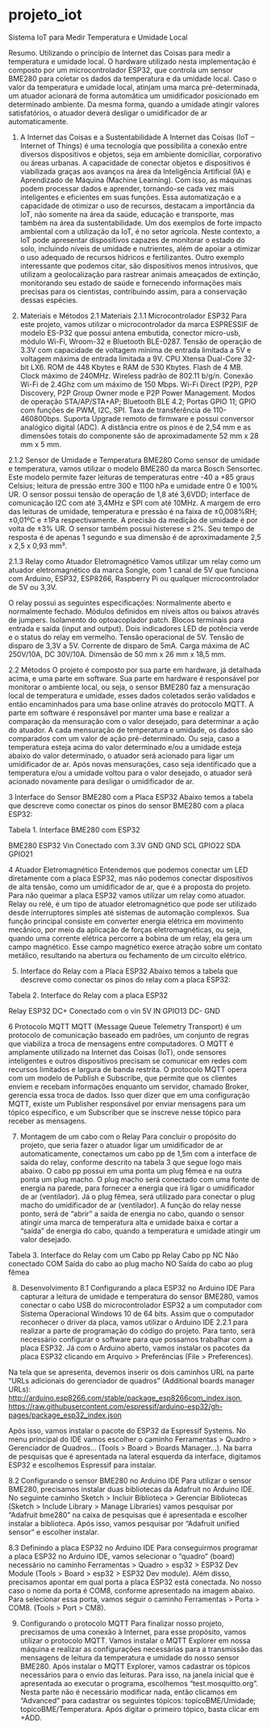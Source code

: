 # projeto_iot
Sistema IoT para Medir Temperatura e Umidade Local

Resumo. Utilizando o princípio de Internet das Coisas para medir a temperatura e umidade local. O hardware utilizado nesta implementação é composto por um microcontrolador ESP32, que controla um sensor BME280 para coletar os dados da temperatura e da umidade local. Caso o valor da temperatura e umidade local, atinjam uma marca pré-determinada, um atuador acionará de forma automática um umidificador posicionado em determinado ambiente. Da mesma forma, quando a umidade atingir valores satisfatórios, o atuador deverá desligar o umidificador de ar automaticamente.

1. A Internet das Coisas e a Sustentabilidade
A Internet das Coisas (IoT – Internet of Things) é uma tecnologia que possibilita a conexão entre diversos dispositivos e objetos, seja em ambiente domiciliar, corporativo ou áreas urbanas.
	A capacidade de conectar objetos e dispositivos é viabilizada graças aos avanços na área da Inteligência Artificial (IA) e Aprendizado de Máquina (Machine Learning). Com isso, as máquinas podem processar dados e aprender, tornando-se cada vez mais inteligentes e eficientes em suas funções. Essa automatização e a capacidade de otimizar o uso de recursos, destacam a importância da IoT, não somente na área da saúde, educação e transporte, mas também na área da sustentabilidade.
	Um dos exemplos de forte impacto ambiental com a utilização da IoT, é no setor agrícola. Neste contexto, a IoT pode apresentar dispositivos capazes de monitorar o estado do solo, incluindo níveis de umidade e nutrientes, além de apoiar a otimizar o uso adequado de recursos hídricos e fertilizantes.
	Outro exemplo interessante que podemos citar, são dispositivos menos intrusivos, que utilizam a geolocalização para rastrear animais ameaçados de extinção, monitorando seu estado de saúde e fornecendo informações mais precisas para os cientistas, contribuindo assim, para a conservação dessas espécies.

2. Materiais e Métodos
2.1 Materiais
2.1.1 Microcontrolador ESP32
Para este projeto, vamos utilizar o microcontrolador da marca ESPRESSIF de modelo ES-P32 que possui antena embutida, conector micro-usb, módulo Wi-Fi, Wroom-32 e Bluetooth BLE-0287.
Tensão de operação de 3.3V com capacidade de voltagem mínima de entrada limitada a 5V e voltagem máxima de entrada limitada a 9V. CPU Xtensa Dual-Core 32-bit LX6.
ROM de 448 Kbytes e RAM de 530 Kbytes. Flash de 4 MB. Clock máximo de 240MHz. Wireless padrão de 802.11 b/g/n.
Conexão Wi-Fi de 2.4Ghz com um máximo de 150 Mbps. Wi-Fi Direct (P2P), P2P Discovery, P2P Group Owner mode e P2P Power Management.
Modos de operação STA/AP/STA+AP; Bluetooth BLE 4.2; Portas GPIO 11; GPIO com funções de PWM, I2C, SPI. Taxa de transferência de 110-460800bps.
Suporta Upgrade remoto de firmware e possui conversor analógico digital (ADC).
A distância entre os pinos é de 2,54 mm e as dimensões totais do componente são de aproximadamente 52 mm x 28 mm x 5 mm.

2.1.2 Sensor de Umidade e Temperatura BME280
Como sensor de umidade e temperatura, vamos utilizar o modelo BME280 da marca Bosch Sensortec. Este modelo permite fazer leituras de temperaturas entre -40 a +85 graus Celsius; leitura de pressão entre 300 e 1100 hPa e umidade entre 0 e 100% UR. O sensor possui tensão de operação de 1,8 até 3,6VDD; interface de comunicação I2C com até 3,4MHz e SPI com até 10MHz.
A margem de erro das leituras de umidade, temperatura e pressão é na faixa de ±0,008%RH; ±0,01ºC e ±1Pa respectivamente.
A precisão da medição de umidade é por volta de ±3% UR.
O sensor também possui histerese ≤ 2%. Seu tempo de resposta é de apenas 1 segundo e sua dimensão é de aproximadamente 2,5 x 2,5 x 0,93 mm³.

2.1.3 Relay como Atuador Eletromagnético
Vamos utilizar um relay como um atuador eletromagnético da marca Songle, com 1 canal de 5V que funciona com Arduino, ESP32, ESP8266, Raspberry Pi ou qualquer microcontrolador de 5V ou 3,3V.

O relay possui as seguintes especificações:
Normalmente aberto e normalmente fechado.
Módulos definidos em níveis altos ou baixos através de jumpers.
Isolamento do optoacoplador patch.
Blocos terminais para entrada e saída (input and output).
Dois indicadores LED de potência verde e o status do relay em vermelho.
Tensão operacional de 5V.
Tensão de disparo de 3,3V a 5V.
Corrente de disparo de 5mA.
Carga máxima de AC 250V/10A, DC 30V/10A.
Dimensão de 50 mm x 26 mm x 18,5 mm.

2.2 Métodos
O projeto é composto por sua parte em hardware, já detalhada acima, e uma parte em software. Sua parte em hardware é responsável por monitorar o ambiente local, ou seja, o sensor BME280 faz a mensuração local de temperatura e umidade, esses dados coletados serão validados e então encaminhados para uma base online através do protocolo MQTT. A parte em software é responsável por manter uma base e realizar a comparação da mensuração com o valor desejado, para determinar a ação do atuador.
		A cada mensuração de temperatura e umidade, os dados são comparados com um valor de ação pré-determinado. Ou seja, caso a temperatura esteja acima do valor determinado e/ou a umidade esteja abaixo do valor determinado, o atuador será acionado para ligar um umidificador de ar. Após novas mensurações, caso seja identificado que a temperatura e/ou a umidade voltou para o valor desejado, o atuador será acionado novamente para desligar o umidificador de ar.

3 Interface do Sensor BME280 com a Placa ESP32
Abaixo temos a tabela que descreve como conectar os pinos do sensor BME280 com a placa ESP32:

Tabela 1. Interface BME280 com ESP32

BME280	ESP32
Vin	Conectado com 3.3V
GND	GND
SCL	GPIO22
SDA	GPIO21

4 Atuador Eletromagnético
Entendemos que podemos conectar um LED diretamente com a placa ESP32, mas não podemos conectar dispositivos de alta tensão, como um umidificador de ar, que é a proposta do projeto. Para não queimar a placa ESP32 vamos utilizar um relay como atuador.
		Relay ou relé, é um tipo de atuador eletromagnético que pode ser utilizado desde interruptores simples até sistemas de automação complexos. Sua função principal consiste em converter energia elétrica em movimento mecânico, por meio da aplicação de forças eletromagnéticas, ou seja, quando uma corrente elétrica percorre a bobina de um relay, ela gera um campo magnético. Esse campo magnético exerce atração sobre um contato metálico, resultando na abertura ou fechamento de um circuito elétrico.

5. Interface do Relay com a Placa ESP32
Abaixo temos a tabela que descreve como conectar os pinos do relay com a placa ESP32:

Tabela 2. Interface do Relay com a placa ESP32

Relay	ESP32
DC+	Conectado com o vin 5V
IN	GPIO13
DC-	GND

6 Protocolo MQTT
MQTT (Message Queue Telemetry Transport) é um protocolo de comunicação baseado em padrões, um conjunto de regras que viabiliza a troca de mensagens entre computadores. O MQTT é amplamente utilizado na Internet das Coisas (IoT), onde sensores inteligentes e outros dispositivos precisam se comunicar em redes com recursos limitados e largura de banda restrita.
		O protocolo MQTT opera com um modelo de Publish e Subscribe, que permite que os clientes enviem e recebam informações enquanto um servidor, chamado Broker, gerencia essa troca de dados. Isso quer dizer que em uma configuração MQTT, existe um Publisher responsável por enviar mensagens para um tópico específico, e um Subscriber que se inscreve nesse tópico para receber as mensagens.

7. Montagem de um cabo com o Relay
Para concluir o propósito do projeto, que seria fazer o atuador ligar um umidificador de ar automaticamente, conectamos um cabo pp de 1,5m com a interface de saída do relay, conforme descrito na tabela 3 que segue logo mais abaixo.
		O cabo pp possui em uma ponta um plug fêmea e na outra ponta um plug macho. O plug macho será conectado com uma fonte de energia na parede, para fornecer a energia que irá ligar o umidificador de ar (ventilador). Já o plug fêmea, será utilizado para conectar o plug macho do umidificador de ar (ventilador). A função do relay nesse ponto, será de “abrir” a saída de energia no cabo, quando o sensor atingir uma marca de temperatura alta e umidade baixa e cortar a “saída” de energia do cabo, quando a temperatura e umidade atingir um valor desejado.

Tabela 3. Interface do Relay com um Cabo pp
Relay	Cabo pp
NC	Não conectado
COM	Saída do cabo ao plug macho
NO	Saída do cabo ao plug fêmea

8. Desenvolvimento
8.1 Configurando a placa ESP32 no Arduino IDE
Para capturar a leitura de umidade e temperatura do sensor BME280, vamos conectar o cabo USB do microcontrolador ESP32 a um computador com Sistema Operacional Windows 10 de 64 bits. Assim que o computador reconhecer o driver da placa, vamos utilizar o Arduino IDE 2.2.1 para realizar a parte de programação do código do projeto. Para tanto, será necessário configurar o software para que possamos trabalhar com a placa ESP32. Já com o Arduino aberto, vamos instalar os pacotes da placa ESP32 clicando em Arquivo > Preferências (File > Preferences).

Na tela que se apresenta, devemos inserir os dois caminhos URL na parte “URLs adicionais do gerenciador de quadros” (Additional boards manager URLs): 
http://arduino.esp8266.com/stable/package_esp8266com_index.json, 
https://raw.githubusercontent.com/espressif/arduino-esp32/gh-pages/package_esp32_index.json

Após isso, vamos instalar o pacote do ESP32 da Espressif Systems. No menu principal do IDE vamos escolher o caminho Ferramentas > Quadro > Gerenciador de Quadros... (Tools > Board > Boards Manager…). Na barra de pesquisas que é apresentada na lateral esquerda da interface, digitamos ESP32 e escolhemos Espressif para instalar.

8.2 Configurando o sensor BME280 no Arduino IDE
Para utilizar o sensor BME280, precisamos instalar duas bibliotecas da Adafruit no Arduino IDE. No seguinte caminho Sketch > Incluir Biblioteca > Gerenciar Bibliotecas (Sketch > Include Library > Manage Libraries) vamos pesquisar por “Adafruit bme280” na caixa de pesquisas que é apresentada e escolher instalar a biblioteca. Após isso, vamos pesquisar por “Adafruit unified sensor” e escolher instalar.

8.3 Definindo a placa ESP32 no Arduino IDE
Para conseguirmos programar a placa ESP32 no Arduino IDE, vamos selecionar o “quadro” (board) necessário no caminho Ferramentas > Quadro > esp32 > ESP32 Dev Module (Tools > Board > esp32 > ESP32 Dev module). 
Além disso, precisamos apontar em qual porta a placa ESP32 está conectada. No nosso caso o nome da porta é COM8, conforme apresentado na imagem abaixo. Para selecionar essa porta, vamos seguir o caminho Ferramentas > Porta > COM8. (Tools > Port > CM8).

9. Configurando o protocolo MQTT
Para finalizar nosso projeto, precisamos de uma conexão à Internet, para esse propósito, vamos utilizar o protocolo MQTT. Vamos instalar o MQTT Explorer em nossa máquina e realizar as configurações necessárias para a transmissão das mensagens de leitura da temperatura e umidade do nosso sensor BME280.
Após instalar o MQTT Explorer, vamos cadastrar os tópicos necessários para o envio das leituras. Para isso, na janela inicial que é apresentada ao executar o programa, escolhemos “test.mosquitto.org”. Nesta parte não é necessário modificar nada, então clicamos em “Advanced” para cadastrar os seguintes tópicos: topicoBME/Umidade; topicoBME/Temperatura. Após digitar o primeiro tópico, basta clicar em +ADD.
